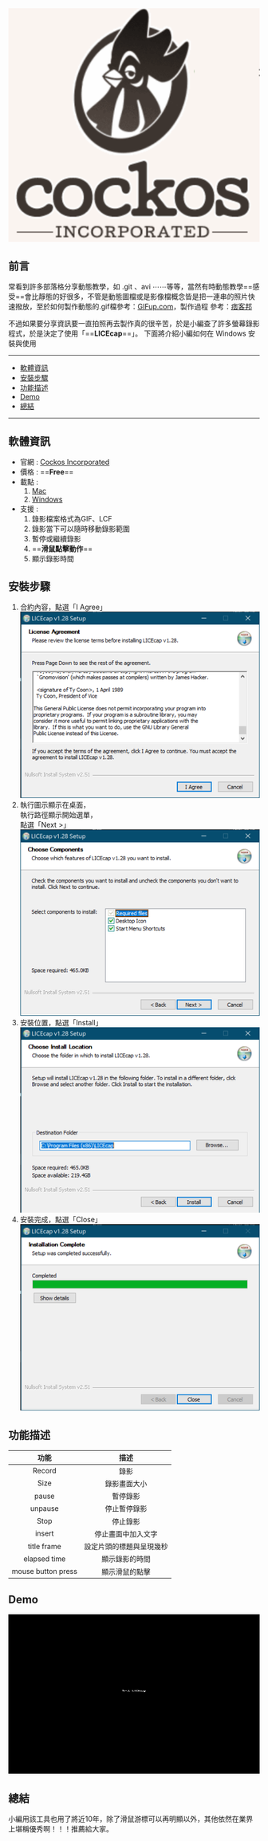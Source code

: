 <div  class="mdtable"></div>

<img  src="https://github.com/JianTodo/BloggerUsage/blob/master/0019.LICEcap/0.png?raw=true"  />

## 前言
常看到許多部落格分享動態教學，如 .git 、avi ⋯⋯等等，當然有時動態教學==感受==會比靜態的好很多，不管是動態圖檔或是影像檔概念皆是把一連串的照片快速撥放，至於如何製作動態的.gif檔參考：[GIFup.com](http://gifup.com/en)，製作過程 參考：[痞客邦](http://mandymami.pixnet.net/blog/post/28099839-%E2%98%85%E5%A6%82%E4%BD%95%E8%A3%BD%E4%BD%9C%E5%8B%95%E6%85%8Bgif%E5%9C%96%E6%AA%94~(%E6%9C%83%E5%8B%95%E7%9A%84%E5%9C%96%E7%89%87)~gifup)

不過如果要分享資訊要一直拍照再去製作真的很辛苦，於是小編查了許多螢幕錄影程式，於是決定了使用「==**LICEcap**==」。
下面將介紹小編如何在 Windows 安裝與使用
<!--more-->
<hr>
<div class="headline">

 - <a href="#軟體資訊">軟體資訊</a>
 - <a href="#安裝步驟">安裝步驟</a>
 - <a href="#功能描述">功能描述</a>
 - <a href="#demo">Demo</a>
 - <a href="#總結">總結</a>
</div>
<hr>

## 軟體資訊
- 官網 : [Cockos Incorporated](http://www.cockos.com/licecap/)
- 價格 : ==**Free**==
- 載點 : 
	1. [Mac](https://www.cockos.com/licecap/licecap131.dmg)
	2. [Windows](https://www.cockos.com/licecap/licecap128-install.exe)
- 支援 : 
	1. 錄影檔案格式為GIF、LCF
	2. 錄影當下可以隨時移動錄影範圍
	3. 暫停或繼續錄影
	4. ==**滑鼠點擊動作**==
	5. 顯示錄影時間

## 安裝步驟
1. 合約內容，點選「I Agree」<br/>![enter image description here](https://github.com/JianTodo/BloggerUsage/blob/master/0019.LICEcap/1.png?raw=true)
2. 執行圖示顯示在桌面，<br/>執行路徑顯示開始選單，<br/>點選「Next >」<br/>![enter image description here](https://github.com/JianTodo/BloggerUsage/blob/master/0019.LICEcap/2.png?raw=true)
3. 安裝位置，點選「Install」<br/>![enter image description here](https://github.com/JianTodo/BloggerUsage/blob/master/0019.LICEcap/3.png?raw=true)
4. 安裝完成，點選「Close」<br/>![enter image description here](https://github.com/JianTodo/BloggerUsage/blob/master/0019.LICEcap/4.png?raw=true)

## 功能描述
| 功能 | 描述 |
|:--:|:--:|
| Record | 錄影 |
| Size | 錄影畫面大小 |
| pause | 暫停錄影 |
| unpause | 停止暫停錄影 |
| Stop | 停止錄影 |
| insert | 停止畫面中加入文字 |
| title frame | 設定片頭的標題與呈現幾秒 |
| elapsed time | 顯示錄影的時間 |
| mouse button press | 顯示滑鼠的點擊 |

## Demo
![enter image description here](https://github.com/JianTodo/BloggerUsage/blob/master/0019.LICEcap/5.gif?raw=true)
## 總結
小編用該工具也用了將近10年，除了滑鼠游標可以再明顯以外，其他依然在業界上堪稱優秀啊！！！推薦給大家。